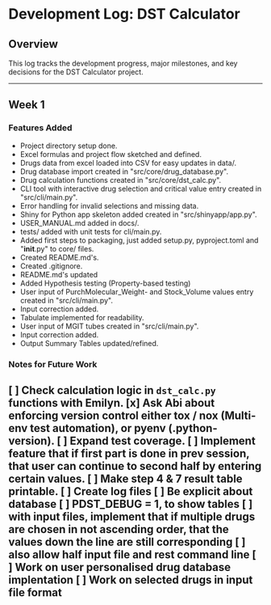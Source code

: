 # Development Log: DST Calculator

## Overview
This log tracks the development progress, major milestones, and key decisions for the DST Calculator project.

---
## Week 1

### Features Added
- Project directory setup done.
- Excel formulas and project flow sketched and defined.
- Drugs data from excel loaded into CSV for easy updates in data/.
- Drug database import created in "src/core/drug_database.py".
- Drug calculation functions created in "src/core/dst_calc.py".
- CLI tool with interactive drug selection and critical value entry created in "src/cli/main.py".
- Error handling for invalid selections and missing data.
- Shiny for Python app skeleton added created in "src/shinyapp/app.py".
- USER_MANUAL.md added in docs/.
- tests/ added with unit tests for cli/main.py.
- Added first steps to packaging, just added setup.py, pyproject.toml and "__init__.py" to core/ files.
- Created README.md's.
- Created .gitignore.
- README.md's updated
- Added Hypothesis testing (Property-based testing)
- User input of PurchMolecular_Weight- and Stock_Volume values entry created in "src/cli/main.py".
- Input correction added.
- Tabulate implemented for readability.
- User input of MGIT tubes created in "src/cli/main.py".
- Input correction added.
- Output Summary Tables updated/refined.

### Notes for Future Work
[ ] Check calculation logic in `dst_calc.py` functions with Emilyn.
[x] Ask Abi about enforcing version control either tox / nox (Multi-env test automation), or pyenv (.python-version).
[ ] Expand test coverage.
[ ] Implement feature that if first part is done in prev session, that user can continue to second half by entering certain values.
[ ] Make step 4 & 7 result table printable.
[ ] Create log files
[ ] Be explicit about database
[ ] PDST_DEBUG = 1, to show tables
[ ] with input files, implement that if multiple drugs are chosen in not ascending order, that the values down the line are still corresponding
[ ] also allow half input file and rest command line
[ ] Work on user personalised drug database implentation
[ ] Work on selected drugs in input file format
---

